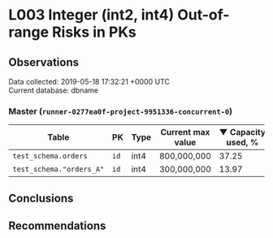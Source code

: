 # L003 Integer (int2, int4) Out-of-range Risks in PKs #

## Observations ##
Data collected: 2019-05-18 17:32:21 +0000 UTC  
Current database: dbname  



### Master (`runner-0277ea0f-project-9951336-concurrent-0`) ###
| Table | PK | Type | Current max value | &#9660;&nbsp;Capacity used, % |
|------|----|------|-------------------|-------------------------------|
|`test_schema.orders` | `id` | int4 |800,000,000 | 37.25|
|`test_schema."orders_A"` | `id` | int4 |300,000,000 | 13.97|


## Conclusions ##


## Recommendations ##
